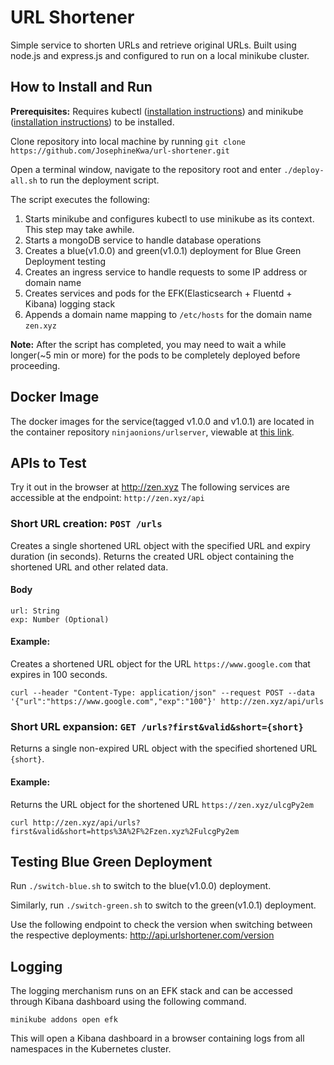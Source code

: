 # URL Shortener
Simple service to shorten URLs and retrieve original URLs. Built using node.js and express.js and configured to run on a local minikube cluster.

## How to Install and Run
**Prerequisites:** Requires kubectl ([installation instructions](https://kubernetes.io/docs/tasks/tools/install-kubectl/#install-kubectl)) and minikube ([installation instructions](https://kubernetes.io/docs/tasks/tools/install-minikube/#install-minikube)) to be installed.

Clone repository into local machine by running `git clone https://github.com/JosephineKwa/url-shortener.git`

Open a terminal window, navigate to the repository root and enter `./deploy-all.sh` to run the deployment script.

The script executes the following:
1. Starts minikube and configures kubectl to use minikube as its context. This step may take awhile.
2. Starts a mongoDB service to handle database operations
3. Creates a blue(v1.0.0) and green(v1.0.1) deployment for Blue Green Deployment testing
4. Creates an ingress service to handle requests to some IP address or domain name
5. Creates services and pods for the EFK(Elasticsearch + Fluentd + Kibana) logging stack
6. Appends a domain name mapping to `/etc/hosts` for the domain name `zen.xyz`

**Note:** After the script has completed, you may need to wait a while longer(~5 min or more) for the pods to be completely deployed before proceeding.

## Docker Image
The docker images for the service(tagged v1.0.0 and v1.0.1) are located in the container repository `ninjaonions/urlserver`, viewable at [this link](https://cloud.docker.com/repository/docker/ninjaonions/urlserver/general).

## APIs to Test
Try it out in the browser at http://zen.xyz
The following services are accessible at the endpoint: `http://zen.xyz/api`
### Short URL creation: `POST /urls`
Creates a single shortened URL object with the specified URL and expiry duration (in seconds). Returns the created URL object containing the shortened URL and other related data.
#### Body
```
url: String
exp: Number (Optional)
```
#### Example:
Creates a shortened URL object for the URL `https://www.google.com`
that expires in 100 seconds.
```
curl --header "Content-Type: application/json" --request POST --data '{"url":"https://www.google.com","exp":"100"}' http://zen.xyz/api/urls
```

### Short URL expansion: `GET /urls?first&valid&short={short}`
Returns a single non-expired URL object with the specified shortened URL `{short}`. 
#### Example:
Returns the URL object for the shortened URL `https://zen.xyz/ulcgPy2em`
```
curl http://zen.xyz/api/urls?first&valid&short=https%3A%2F%2Fzen.xyz%2FulcgPy2em
```

## Testing Blue Green Deployment
Run `./switch-blue.sh` to switch to the blue(v1.0.0) deployment.

Similarly, run `./switch-green.sh` to switch to the green(v1.0.1) deployment.

Use the following endpoint to check the version when switching between the respective deployments: http://api.urlshortener.com/version

## Logging
The logging merchanism runs on an EFK stack and can be accessed through Kibana dashboard using the following command.
```
minikube addons open efk
```
This will open a Kibana dashboard in a browser containing logs from all namespaces in the Kubernetes cluster.
